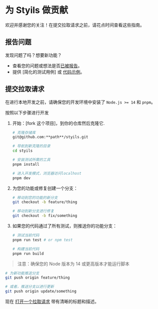 # 为 Styils 做贡献

欢迎并感谢您的关注！在提交拉取请求之前，请花点时间查看这些指南。

## 报告问题

发现问题了吗？想要新功能？

- 查看您的问题或想法是否[已被报告]。
- 提供 [简化的测试用例] 或 [代码示例]。

## 提交拉取请求

在进行本地开发之前，请确保您的开发环境中安装了 `Node.js >= 14` 和 `pnpm`。

按照以下步骤进行开发

1. 开始：[fork 这个项目]，到你的仓库然后克隆它.

   ```bash
   # 克隆存储库
   git@github.com:**path**/styils.git

   # 导航到新克隆的目录
   cd styils

   # 安装测试所需的工具
   pnpm install

   # 进入开发模式，浏览器访问localhost
   pnpm dev
   ```

2. 为您的功能或修复创建一个分支：

   ```bash
   # 移动到您的功能的新分支
   git checkout -b feature/thing
   ```

   ```bash
   # 移动到新分支进行修复
   git checkout -b fix/something
   ```

3. 如果您的代码通过了所有测试，则推送你的功能分支：

   ```bash
   # 测试当前代码
   pnpm run test # or npm test

   # 构建当前代码
   pnpm run build
   ```

> 注意：确保您的 Node 版本为 14 或更高版本才能运行脚本

```bash
# 为新功能推送分支
git push origin feature/thing
```

```bash
# 或者，推送分支以进行更新
git push origin update/something
```

现在 [打开一个拉取请求] 带有清晰的标题和描述。

[已被报告]: https://github.com/styils/styils/issues
[fork这个项目]: https://github.com/styils/styils/fork
[代码示例]: https://codesandbox.io/
[打开一个拉取请求]: https://help.github.com/articles/using-pull-requests/

